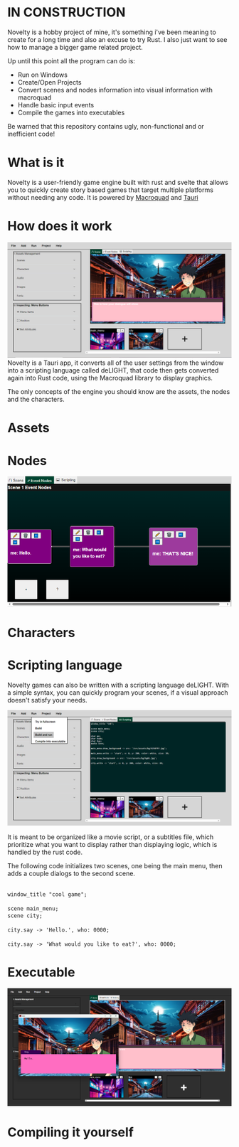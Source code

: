 # IN CONSTRUCTION

Novelty is a hobby project of mine, it's something i've been meaning to create for a long time and also an excuse to try Rust. 
I also just want to see how to manage a bigger game related project.

Up until this point all the program can do is:

- Run on Windows
- Create/Open Projects
- Convert scenes and nodes information into visual information with macroquad
- Handle basic input events
- Compile the games into executables

Be warned that this repository contains ugly, non-functional and or inefficient code!

# What is it
Novelty is a user-friendly game engine built with rust and svelte that allows you to quickly create story based games that target multiple platforms without needing any code. It is powered by [Macroquad](https://github.com/not-fl3/macroquad) and [Tauri](https://github.com/tauri-apps/tauri)

# How does it work
![Windows Screenshot](https://github.com/Tyfee/novelty/blob/main/screenshots/novelty_win.png?raw=true)
Novelty is a Tauri app, it converts all of the user settings from the window into a scripting language called deLIGHT, that code then gets converted again into Rust code, using the Macroquad library to display graphics.  

The only concepts of the engine you should know are the assets, the nodes and the characters.

# Assets


# Nodes
![Windows Screenshot](https://github.com/Tyfee/novelty/blob/main/screenshots/novelty_nodes.png?raw=true)

# Characters


# Scripting language

Novelty games can also be written with a scripting language deLIGHT. 
With a simple syntax, you can quickly program your scenes, if a visual approach doesn't satisfy your needs.

![Windows Nodes](https://github.com/Tyfee/novelty/blob/main/screenshots/novelty_script.png?raw=true)

It is meant to be organized like a movie script, or a subtitles file, which prioritize what you want to display rather than displaying logic, which is handled by the rust code.


The following code initializes two scenes, one being the main menu, then adds a couple dialogs to the second scene.
```

window_title "cool game";

scene main_menu;
scene city;

city.say -> 'Hello.', who: 0000; 

city.say -> 'What would you like to eat?', who: 0000; 

```

# Executable

![Windows Executable](https://github.com/Tyfee/novelty/blob/main/screenshots/novelty_render.png?raw=true)



# Compiling it yourself



